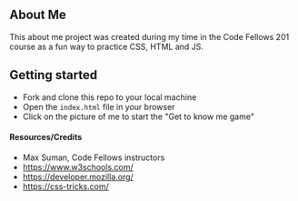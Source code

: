 ## About Me
This about me project was created during my time in the Code Fellows 201 course as a fun way to practice CSS, HTML and JS.

## Getting started
* Fork and clone this repo to your local machine
* Open the `index.html` file in your browser
* Click on the picture of me to start the "Get to know me game"

#### Resources/Credits
* Max Suman, Code Fellows instructors
* https://www.w3schools.com/
* https://developer.mozilla.org/
* https://css-tricks.com/
